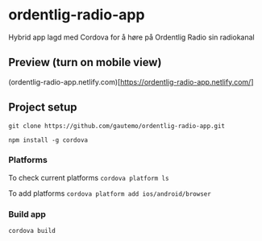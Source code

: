 # ordentlig-radio-app
Hybrid app lagd med Cordova for å høre på Ordentlig Radio sin radiokanal

## Preview (turn on mobile view)
(ordentlig-radio-app.netlify.com)[https://ordentlig-radio-app.netlify.com/]

## Project setup
`git clone https://github.com/gautemo/ordentlig-radio-app.git`

`npm install -g cordova`

### Platforms
To check current platforms
`cordova platform ls`

To add platforms
`cordova platform add ios/android/browser`

### Build app
`cordova build`
